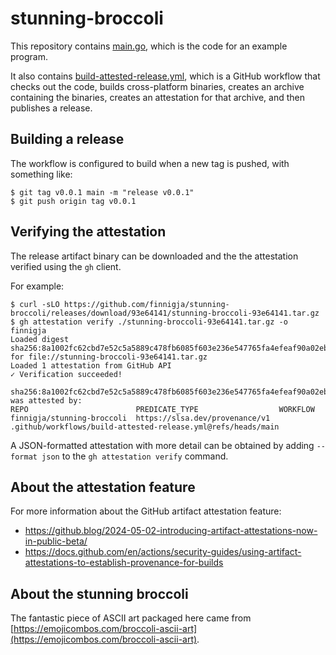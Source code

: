 # stunning-broccoli

This repository contains [main.go](main.go), which is the code for an example program.

It also contains [build-attested-release.yml](.github/workflows/build-attested-release.yml), which is a GitHub workflow that checks out the code, builds cross-platform binaries, creates an archive containing the binaries, creates an attestation for that archive, and then publishes a release.

## Building a release

The workflow is configured to build when a new tag is pushed, with something like:
```
$ git tag v0.0.1 main -m "release v0.0.1"
$ git push origin tag v0.0.1
```

## Verifying the attestation

The release artifact binary can be downloaded and the the attestation verified using the `gh` client.

For example:
```
$ curl -sLO https://github.com/finnigja/stunning-broccoli/releases/download/93e64141/stunning-broccoli-93e64141.tar.gz
$ gh attestation verify ./stunning-broccoli-93e64141.tar.gz -o finnigja
Loaded digest sha256:8a1002fc62cbd7e52c5a5889c478fb6085f603e236e547765fa4efeaf90a02eb for file://stunning-broccoli-93e64141.tar.gz
Loaded 1 attestation from GitHub API
✓ Verification succeeded!

sha256:8a1002fc62cbd7e52c5a5889c478fb6085f603e236e547765fa4efeaf90a02eb was attested by:
REPO                        PREDICATE_TYPE                  WORKFLOW
finnigja/stunning-broccoli  https://slsa.dev/provenance/v1  .github/workflows/build-attested-release.yml@refs/heads/main
```

A JSON-formatted attestation with more detail can be obtained by adding `--format json` to the `gh attestation verify` command.

## About the attestation feature

For more information about the GitHub artifact attestation feature:
* https://github.blog/2024-05-02-introducing-artifact-attestations-now-in-public-beta/
* https://docs.github.com/en/actions/security-guides/using-artifact-attestations-to-establish-provenance-for-builds

## About the stunning broccoli

The fantastic piece of ASCII art packaged here came from [https://emojicombos.com/broccoli-ascii-art](https://emojicombos.com/broccoli-ascii-art).

